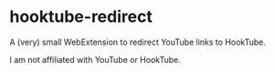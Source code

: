 # hooktube-redirect
A (very) small WebExtension to redirect YouTube links to HookTube.

I am not affiliated with YouTube or HookTube.

